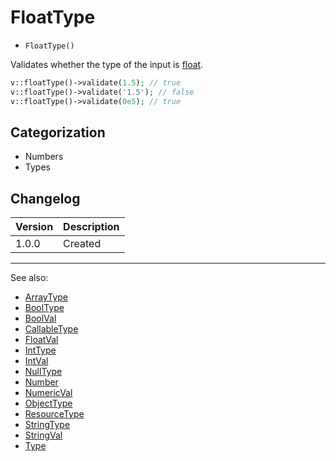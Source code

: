 # FloatType

- `FloatType()`

Validates whether the type of the input is [float](http://php.net/types.float).

```php
v::floatType()->validate(1.5); // true
v::floatType()->validate('1.5'); // false
v::floatType()->validate(0e5); // true
```

## Categorization

- Numbers
- Types

## Changelog

Version | Description
--------|-------------
  1.0.0 | Created

***
See also:

- [ArrayType](ArrayType.md)
- [BoolType](BoolType.md)
- [BoolVal](BoolVal.md)
- [CallableType](CallableType.md)
- [FloatVal](FloatVal.md)
- [IntType](IntType.md)
- [IntVal](IntVal.md)
- [NullType](NullType.md)
- [Number](Number.md)
- [NumericVal](NumericVal.md)
- [ObjectType](ObjectType.md)
- [ResourceType](ResourceType.md)
- [StringType](StringType.md)
- [StringVal](StringVal.md)
- [Type](Type.md)
